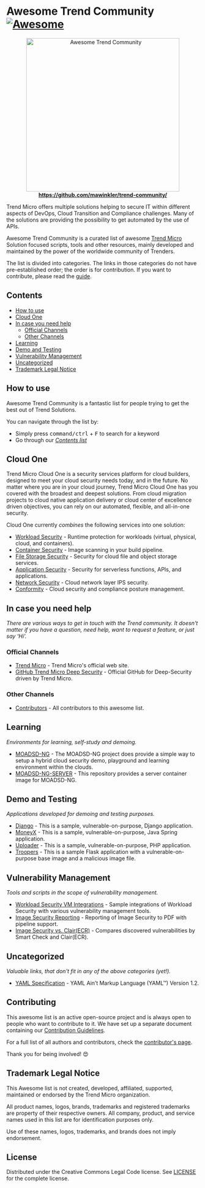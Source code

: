 # Awesome Trend Community [![Awesome](https://awesome.re/badge-flat2.svg)](https://awesome.re)

<div align="center">
  <a href="https://github.com/mawinkler/trend-community/">
    <img width="400" src="https://github.com/mawinkler/trend-community/blob/master/images/trend-laurel-wreath.400x400.png" alt="Awesome Trend Community">
  </a>
  <br>
  <a href="https://github.com/mawinkler/trend-community/"><strong>https://github.com/mawinkler/trend-community/</strong></a>
</div>

Trend Micro offers multiple solutions helping to secure IT within different aspects of DevOps, Cloud Transition and Compliance challenges. Many of the solutions are providing the possibility to get automated by the use of APIs.

Awesome Trend Community is a curated list of awesome
[Trend Micro](https://www.trendmicro.com) Solution focused scripts, tools and other resources, mainly developed and
maintained by the power of the worldwide community of Trenders.

The list is divided into categories. The links in those categories do not have
pre-established order; the order is for contribution. If you want to contribute,
please read the [guide](https://github.com/mawinkler/trend-community/blob/master/CONTRIBUTING.md).

## Contents

- [How to use](#how-to-use)
- [Cloud One](#cloud-one)
- [In case you need help](#in-case-you-need-help)
  - [Official Channels](#official-channels)
  - [Other Channels](#other-channels)
- [Learning](#learning)
- [Demo and Testing](#demo-and-testing)
- [Vulnerability Management](#vulnerability-management)
- [Uncategorized](#uncategorized)
- [Trademark Legal Notice](#trademark-legal-notice)

## How to use

Awesome Trend Community is a fantastic list for people trying to get the best
out of Trend Solutions.

You can navigate through the list by:

- Simply press <kbd>command/ctrl</kbd> + <kbd>F</kbd> to search for a keyword
- Go through our [_Contents list_](#contents)

## Cloud One

Trend Micro Cloud One is a security services platform for cloud builders, designed to meet your cloud security needs today, and in the future. No matter where you are in your cloud journey, Trend Micro Cloud One has you covered with the broadest and deepest solutions.  From cloud migration projects to cloud native application delivery or cloud center of excellence driven objectives, you can rely on our automated, flexible, and all-in-one security.

Cloud One currently _combines_ the following services into one solution:

- [Workload Security](https://www.trendmicro.com/en_us/business/products/hybrid-cloud/cloud-one-workload-security.html) - Runtime protection for workloads (virtual, physical, cloud, and containers).
- [Container Security](https://www.trendmicro.com/en_us/business/products/hybrid-cloud/cloud-one-container-image-security.html) - Image scanning in your build pipeline.
- [File Storage Security](https://www.trendmicro.com/en_us/business/products/hybrid-cloud/cloud-one-file-storage-security.html) - Security for cloud file and object storage services.
- [Application Security](https://www.trendmicro.com/en_us/business/products/hybrid-cloud/cloud-one-application-security.html) - Security for serverless functions, APIs, and applications.
- [Network Security](https://www.trendmicro.com/en_us/business/products/hybrid-cloud/cloud-one-network-security.html) - Cloud network layer IPS security.
- [Conformity](https://www.trendmicro.com/en_us/business/products/hybrid-cloud/cloud-one-conformity.html) - Cloud security and compliance posture management.

## In case you need help

_There are various ways to get in touch with the Trend community.
It doesn't matter if you have a question, need help, want to request a feature,
or just say ‘Hi’._

### Official Channels

- [Trend Micro](https://www.trendmicro.com/) - Trend Micro's official web site.
- [GitHub Trend Micro Deep Security](https://github.com/deep-security/) - Official GitHub for Deep-Security driven by Trend Micro.

### Other Channels

- [Contributors](https://github.com/deep-security/) - All contributors to this awesome list.

## Learning
_Environments for learning, self-study and demoing._

- [MOADSD-NG](https://github.com/mawinkler/moadsd-ng) - The MOADSD-NG project does provide a simple way to setup a hybrid cloud security demo, playground and learning environment within the clouds.
- [MOADSD-NG-SERVER](https://github.com/mawinkler/moadsd-ng-server) - This repository provides a server container image for MOADSD-NG.

## Demo and Testing

_Applications developed for demoing and testing purposes._

- [Django](https://github.com/mawinkler/c1-app-sec-djangonv) - This is a sample, vulnerable-on-purpose, Django application.
- [MoneyX](https://github.com/mawinkler/c1-app-sec-moneyx) - This is a sample, vulnerable-on-purpose, Java Spring application.
- [Uploader](https://github.com/mawinkler/c1-app-sec-uploader) - This is a sample, vulnerable-on-purpose, PHP application.
- [Troopers](https://github.com/mawinkler/troopers) - This is a sample Flask application with a vulnerable-on-purpose base image and a malicious image file.

## Vulnerability Management

_Tools and scripts in the scope of vulnerability management._

- [Workload Security VM Integrations](https://github.com/mawinkler/vulnerability-management/tree/master/cloudone-workload-security) - Sample integrations of Workload Security with various vulnerability management tools.
- [Image Security Reporting](https://github.com/mawinkler/vulnerability-management/tree/master/cloudone-image-security) - Reporting of Image Security to PDF with pipeline support.
- [Image Security vs. Clair(ECR)](https://github.com/mawinkler/smartcheck-ecr-reporter) - Compares discovered vulnerabilities by Smart Check and Clair(ECR).

## Uncategorized

_Valuable links, that don't fit in any of the above categories (yet!)._

- [YAML Specification](https://yaml.org/spec/1.2/spec.html) - YAML Ain’t Markup Language (YAML™) Version 1.2.

## Contributing

This awesome list is an active open-source project and is always open to
people who want to contribute to it. We have set up a separate document
containing our [Contribution Guidelines](https://github.com/mawinkler/trend-community/blob/master/CONTRIBUTING.md).

For a full list of all authors and contributors, check the
[contributor's page](https://github.com/mawinkler/trend-community/graphs/contributors).

Thank you for being involved! 😍

## Trademark Legal Notice

This Awesome list is not created, developed, affiliated, supported, maintained
or endorsed by the Trend Micro organization.

All product names, logos, brands, trademarks and registered trademarks are
property of their respective owners. All company, product, and service names
used in this list are for identification purposes only.

Use of these names, logos, trademarks, and brands does not imply endorsement.

## License

Distributed under the Creative Commons Legal Code license.
See [LICENSE](https://github.com/mawinkler/trend-community/blob/master/LICENSE.md) for
the complete license.
